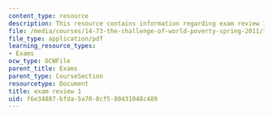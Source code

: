 ```yaml
---
content_type: resource
description: This resource contains information regarding exam review 1
file: /media/courses/14-73-the-challenge-of-world-poverty-spring-2011/f6e34887bfda5a708cf580431048c489_MIT14_73S11_review_1.pdf
file_type: application/pdf
learning_resource_types:
- Exams
ocw_type: OCWFile
parent_title: Exams
parent_type: CourseSection
resourcetype: Document
title: exam review 1
uid: f6e34887-bfda-5a70-8cf5-80431048c489
---
```

